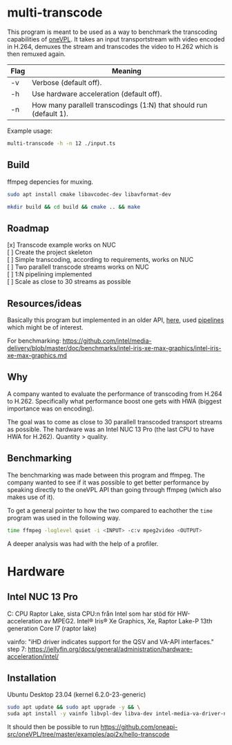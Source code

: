 # multi-transcode
This program is meant to be used as a way to benchmark the transcoding capabilities of [oneVPL](https://spec.oneapi.io/onevpl/latest/index.html). It takes an input transportstream with video encoded in H.264, demuxes the stream and transcodes the video to H.262 which is then remuxed again.

| Flag | Meaning                                                            |
|------|--------------------------------------------------------------------|
| -v   | Verbose (default off).                                             |
| -h   | Use hardware acceleration (default off).                           |
| -n   | How many parallell transcodings (1:N) that should run (default 1). |

Example usage:
~~~bash
multi-transcode -h -n 12 ./input.ts
~~~

## Build
ffmpeg depencies for muxing.
~~~bash
sudo apt install cmake libavcodec-dev libavformat-dev
~~~

~~~bash
mkdir build && cd build && cmake .. && make
~~~

## Roadmap
[x] Transcode example works on NUC  
[ ] Create the project skeleton  
[ ] Simple transcoding, according to requirements, works on NUC  
[ ] Two parallell transcode streams works on NUC  
[ ] 1:N pipelining implemented  
[ ] Scale as close to 30 streams as possible  

## Resources/ideas
Basically this program but implemented in an older API, [here](https://github.com/Intel-Media-SDK/MediaSDK/tree/master/samples/sample_multi_transcode), used [pipelines](https://www.intel.com/content/www/us/en/developer/articles/technical/exploring-1n-transcoding-pipelines-with-intel-media-server-studio.html) which might be of interest.

For benchmarking: https://github.com/intel/media-delivery/blob/master/doc/benchmarks/intel-iris-xe-max-graphics/intel-iris-xe-max-graphics.md

## Why
A company wanted to evaluate the performance of transcoding from H.264 to H.262. Specifically what performance boost one gets with HWA (biggest importance was on encoding).

The goal was to come as close to 30 parallell transcoded transport streams as possible. The hardware was an Intel NUC 13 Pro (the last CPU to have HWA for H.262). Quantity > quality.

## Benchmarking
The benchmarking was made between this program and ffmpeg. The company wanted to see if it was possible to get better performance by speaking directly to the oneVPL API than going through ffmpeg (which also makes use of it).

To get a general pointer to how the two compared to eachother the `time` program was used in the following way.
~~~bash
time ffmpeg -loglevel quiet -i <INPUT> -c:v mpeg2video <OUTPUT>
~~~

A deeper analysis was had with the help of a profiler.

# Hardware

## Intel NUC 13 Pro
C: CPU Raptor Lake, sista CPU:n från Intel som har stöd för HW-acceleration av MPEG2.
Intel® Iris® Xe Graphics, Xe, Raptor Lake-P
13th generation Core I7 (raptor lake)

vainfo: "iHD driver indicates support for the QSV and VA-API interfaces."
step 7: https://jellyfin.org/docs/general/administration/hardware-acceleration/intel/

## Installation
Ubuntu Desktop 23.04 (kernel 6.2.0-23-generic)

~~~bash
sudo apt update && sudo apt upgrade -y && \
suda apt install -y vainfo libvpl-dev libva-dev intel-media-va-driver-no-free
~~~

It should then be possible to run https://github.com/oneapi-src/oneVPL/tree/master/examples/api2x/hello-transcode

